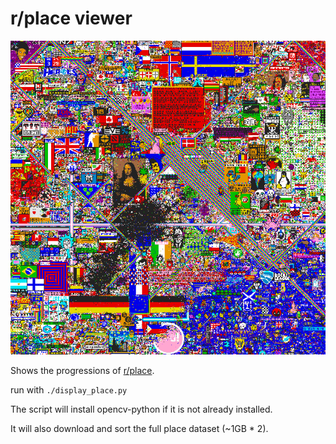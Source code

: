 # r/place viewer

![](https://github.com/jagprog5/RedditPlaceViewer/blob/master/img.png)

Shows the progressions of [r/place](https://www.reddit.com/r/place/).

run with `./display_place.py`

The script will install opencv-python if it is not already installed.

It will also download and sort the full place dataset (~1GB * 2).
